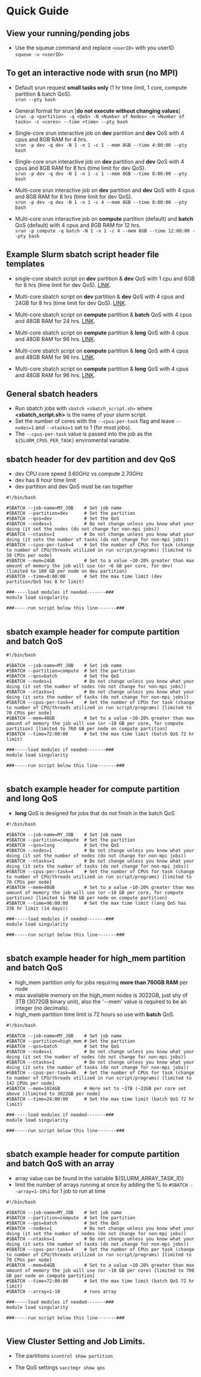 # Quick Guide

## View your running/pending jobs 
- Use the squeue command and replace ```<userID>``` with you userID  
```squeue -u <userID>```

## To get an interactive node with srun (no MPI)

- Default srun request **small tasks only** (1 hr time limit, 1 core, compute partition & batch QoS). \
```srun --pty bash```

- General format for srun [**do not execute without changing values**]\
```srun -p <partition> -q <QoS> -N <Number of Nodes> -n <Number of tasks> -c <cores> --time <time> --pty bash```

- Single-core srun interactive job on **dev** partition and **dev** QoS with 4 cpus and 8GB RAM for 4 hrs.\
```srun -p dev -q dev -N 1 -n 1 -c 1 --mem 8GB --time 4:00:00 --pty bash```

- Single-core srun interactive job on **dev** partition and **dev** QoS with 4 cpus and 8GB RAM for 8 hrs (time limit for dev QoS).\
```srun -p dev -q dev -N 1 -n 1 -c 1 --mem 8GB --time 8:00:00 --pty bash```

- Multi-core srun interactive job on **dev** partition and **dev** QoS with 4 cpus and 8GB RAM for 8 hrs (time limit for dev QoS).\
```srun -p dev -q dev -N 1 -n 1 -c 4 --mem 8GB --time 8:00:00 --pty bash```

- Multi-core srun interactive job on **compute** partition (default) and **batch** QoS (default) with 4 cpus and 8GB RAM for 12 hrs.\
```srun -p compute -q batch -N 1 -n 1 -c 4 --mem 8GB --time 12:00:00 --pty bash```

## Example Slurm **sbatch** script header file templates

- single-core sbatch script on **dev** partition & **dev** QoS with 1 cpu and 6GB for 8 hrs (time limit for dev QoS). [LINK](https://github.com/TheJacksonLaboratory/slurm-templates/blob/main/slurm_template_00_dev_dev.sh "slurm_template_00_dev_dev.sh").

- Multi-core sbatch script on **dev** partition & **dev** QoS with 4 cpus and 24GB for 8 hrs (time limit for dev QoS). [LINK](https://github.com/TheJacksonLaboratory/slurm-templates/blob/main/slurm_template_01_dev_dev.sh "slurm_template_01_dev_dev.sh").

- Multi-core sbatch script on **compute** partition & **batch** QoS with 4 cpus and 48GB RAM for 24 hrs. [LINK](https://github.com/TheJacksonLaboratory/slurm-templates/blob/main/slurm_template_02_compute_batch.sh "slurm_template_02_compute_batch.sh").

- Multi-core sbatch script on **compute** partition & **long** QoS with 4 cpus and 48GB RAM for 96 hrs. [LINK](https://github.com/TheJacksonLaboratory/slurm-templates/blob/main/slurm_template_03_compute_long.shh "slurm_template_03_compute_long.sh").

- Multi-core sbatch script on **compute** partition & **long** QoS with 4 cpus and 48GB RAM for 96 hrs. [LINK](https://github.com/TheJacksonLaboratory/slurm-templates/blob/main/slurm_template_04_high_mem_batch.sh "slurm_template_04_high_mem_batch.sh").

- Multi-core sbatch script on **compute** partition & **long** QoS with 4 cpus and 48GB RAM for 96 hrs. [LINK](https://github.com/TheJacksonLaboratory/slurm-templates/blob/main/slurm_template_05_compute_batch_array.sh "slurm_template_05_compute_batch_array.sh").

## General sbatch headers 
- Run sbatch jobs with ```sbatch <sbatch_script.sh>``` where **<sbatch_script.sh>** is the name of your slurm script. 
 - Set the number of cores with the ```--cpus-per-task``` flag and leave ```--nodes=1``` and ```--ntasks=1``` set to 1 (for most jobs).
 - The ```--cpus-per-task``` value is passed into the job as the ```${SLURM_CPUS_PER_TASK}``` enviromental variable.


## sbatch header for dev partition and dev QoS
 - dev CPU core speed 3.60GHz vs compute 2.70GHz
 - dev has 8 hour time limit 
 - dev partition and dev QoS must be ran together

```{: .bash}
#!/bin/bash

#SBATCH --job-name=MY_JOB    # Set job name
#SBATCH --partition=dev      # Set the partition 
#SBATCH --qos=dev            # Set the QoS
#SBATCH --nodes=1            # Do not change unless you know what your doing (it set the nodes (do not change for non-mpi jobs))
#SBATCH --ntasks=1           # Do not change unless you know what your doing (it sets the number of tasks (do not change for non-mpi jobs))
#SBATCH --cpus-per-task=4    # Set the number of CPUs for task (change to number of CPU/threads utilized in run script/programs) [limited to 30 CPUs per node]
#SBATCH --mem=24GB           # Set to a value ~10-20% greater than max amount of memory the job will use (or ~6 GB per core, for dev) (limited to 180 GB per node on dev partition)
#SBATCH --time=8:00:00       # Set the max time limit (dev partition/QoS has 8 hr limit)

###-----load modules if needed-------###
module load singularity

###-----run script below this line-------###


```

## sbatch example header for compute partition and batch QoS

```{: .bash}
#!/bin/bash

#SBATCH --job-name=MY_JOB    # Set job name
#SBATCH --partition=compute  # Set the partition 
#SBATCH --qos=batch          # Set the QoS
#SBATCH --nodes=1            # Do not change unless you know what your doing (it set the number of nodes (do not change for non-mpi jobs))
#SBATCH --ntasks=1           # Do not change unless you know what your doing (it sets the number of tasks (do not change for non-mpi jobs))
#SBATCH --cpus-per-task=4    # Set the number of CPUs for task (change to number of CPU/threads utilized in run script/programs) [limited to 70 CPUs per node]
#SBATCH --mem=48GB           # Set to a value ~10-20% greater than max amount of memory the job will use (or ~10 GB per core, for compute partition) [limited to 760 GB per node on compute partition]
#SBATCH --time=72:00:00      # Set the max time limit (batch QoS 72 hr limit)

###-----load modules if needed-------###
module load singularity

###-----run script below this line-------###


```

## sbatch example header for compute partition and **long** QoS
 - **long** QoS is designed for jobs that do not finish in the batch QoS

```{: .bash}
#!/bin/bash

#SBATCH --job-name=MY_JOB    # Set job name
#SBATCH --partition=compute  # Set the partition 
#SBATCH --qos=long           # Set the QoS
#SBATCH --nodes=1            # Do not change unless you know what your doing (it set the number of nodes (do not change for non-mpi jobs))
#SBATCH --ntasks=1           # Do not change unless you know what your doing (it sets the number of tasks (do not change for non-mpi jobs))
#SBATCH --cpus-per-task=4    # Set the number of CPUs for task (change to number of CPU/threads utilized in run script/programs) [limited to 70 CPUs per node]
#SBATCH --mem=48GB           # Set to a value ~10-20% greater than max amount of memory the job will use (or ~10 GB per core, for compute partition) [limited to 760 GB per node on compute partition]
#SBATCH --time=96:00:00      # Set the max time limit (long QoS has 336 hr limit (14 days))

###-----load modules if needed-------###
module load singularity

###-----run script below this line-------###


```

## sbatch example header for **high_mem** partition and batch QoS
 - high_mem partition only for jobs requiring **more than 760GB RAM** per node
 - max available memory on the high_mem nodes is 3022GB, just shy of 3TB (3072GB binary unit), also the '--mem' value is required to be an integer (no decimals). 
 - high_mem partition time limit is 72 hours so use with **batch** QoS.

```{: .bash}
#!/bin/bash

#SBATCH --job-name=MY_JOB    # Set job name
#SBATCH --partition=high_mem # Set the partition 
#SBATCH --qos=batch          # Set the QoS
#SBATCH --nodes=1            # Do not change unless you know what your doing (it set the number of nodes (do not change for non-mpi jobs))
#SBATCH --ntasks=1           # Do not change unless you know what your doing (it sets the number of tasks (do not change for non-mpi jobs))
#SBATCH --cpus-per-task=46   # Set the number of CPUs for task (change to number of CPU/threads utilized in run script/programs) [limited to 142 CPUs per node]
#SBATCH --mem=1024GB         # Here set to ~1TB (~22GB per core set above )[limited to 3022GB per node]
#SBATCH --time=24:00:00      # Set the max time limit (batch QoS 72 hr limit)

###-----load modules if needed-------###
module load singularity

###-----run script below this line-------###


```

## sbatch example header for compute partition and batch QoS with an array
 - array value can be found in the variable ${SLURM_ARRAY_TASK_ID}
 - limit the number of arrays running at once by adding the % to ```#SBATCH --array=1-10%1``` for 1 job to run at time    

```{: .bash}
#!/bin/bash

#SBATCH --job-name=MY_JOB    # Set job name
#SBATCH --partition=compute  # Set the partition 
#SBATCH --qos=batch          # Set the QoS
#SBATCH --nodes=1            # Do not change unless you know what your doing (it set the number of nodes (do not change for non-mpi jobs))
#SBATCH --ntasks=1           # Do not change unless you know what your doing (it sets the number of tasks (do not change for non-mpi jobs))
#SBATCH --cpus-per-task=4    # Set the number of CPUs per task (change to number of CPU/threads utilized in run script/programs) [limited to 70 CPUs per node] 
#SBATCH --mem=64GB           # Set to a value ~10-20% greater than max amount of memory the job will use (or ~10 GB per core) [limited to 700 GB per node on compute partition]
#SBATCH --time=72:00:00      # Set the max time limit (batch QoS 72 hr limit)
#SBATCH --array=1-10         # runs array 

###-----load modules if needed-------###
module load singularity

###-----run script below this line-------###


```

## View Cluster Setting and Job Limits. 

- The partitions ```scontrol show partition```

- The QoS settings ```sacctmgr show qos```




